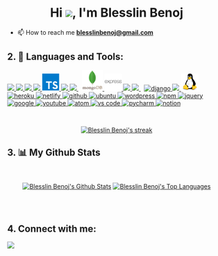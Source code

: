 
<h1 align="center">Hi <img src="https://raw.githubusercontent.com/MartinHeinz/MartinHeinz/master/wave.gif" width="30px">, I'm Blesslin Benoj</h1>

- 📫 How to reach me **blesslinbenoj@gmail.com**

## 2. 🚀 Languages and Tools:

<p align="left"> 
    <a href="https://www.w3.org/html/" target="_blank"> <img src="https://img.icons8.com/color/48/000000/html-5.png"/> </a>
    <a href="https://www.w3schools.com/css/" target="_blank"> <img src="https://img.icons8.com/color/48/000000/css3.png"/> </a> 
    <a href="https://getbootstrap.com" target="_blank"> <img src="https://img.icons8.com/color/48/000000/bootstrap.png"/> </a>
    <a href="https://developer.mozilla.org/en-US/docs/Web/JavaScript" target="_blank"> <img src="https://img.icons8.com/color/48/000000/javascript.png"/> </a> 
    <a href="https://www.typescriptlang.org/" target="_blank"> <img src="https://raw.githubusercontent.com/devicons/devicon/master/icons/typescript/typescript-original.svg" alt="typescript" width="40" height="40"/> </a>
    <a href="https://reactjs.org/" target="_blank"> <img src="https://img.icons8.com/color/48/000000/react-native.png"/> </a>
    <a style="padding-right:8px;" href="https://nodejs.org" target="_blank"> <img src="https://img.icons8.com/color/48/000000/nodejs.png"/> </a> 
    <a href="https://www.mongodb.com/" target="_blank"> <img src="https://raw.githubusercontent.com/devicons/devicon/master/icons/mongodb/mongodb-original-wordmark.svg" alt="mongodb" width="48" height="48"/> </a> 
    <a href="https://expressjs.com" target="_blank"> <img src="https://raw.githubusercontent.com/devicons/devicon/master/icons/express/express-original-wordmark.svg" alt="express" width="40" height="40"/> </a>
    <a href="https://www.python.org" target="_blank"> <img src="https://img.icons8.com/color/48/000000/python.png"/> </a>
    <a style="padding-right:8px;" href="https://www.mysql.com/" target="_blank"> <img src="https://img.icons8.com/fluent/50/000000/mysql-logo.png"/> </a>
    <a href="https://docs.djangoproject.com/" target="_blank"> <img src="https://cdn.worldvectorlogo.com/logos/django.svg" alt="django" width="40" height="40"/> </a>
    <a href="https://git-scm.com/" target="_blank"> <img src="https://img.icons8.com/color/48/000000/git.png"/> </a> 
    <a href="https://www.linux.org/" target="_blank"> <img src="https://raw.githubusercontent.com/devicons/devicon/master/icons/linux/linux-original.svg" alt="linux" width="40" height="40"/> </a>
    <a href="https://heroku.com" target="_blank"> <img src="https://www.vectorlogo.zone/logos/heroku/heroku-icon.svg" alt="heroku" width="40" height="40"/> </a> 
    <a href="https://www.netlify.com/" target="_blank"> <img src="https://img.icons8.com/external-tal-revivo-shadow-tal-revivo/48/000000/external-netlify-a-cloud-computing-company-that-offers-hosting-and-serverless-backend-services-for-static-websites-logo-shadow-tal-revivo.png" alt="netlify" width="40" height="40"/> </a> 
    <a href="https://github.com" target="_blank"> <img src="https://img.icons8.com/fluency/48/000000/github.png" alt="github" width="48" height="48"/> </a> 
    <a href="https://ubuntu.com" target="_blank"> <img src="https://img.icons8.com/color/48/000000/ubuntu--v1.png" alt="ubuntu" width="48" height="48"/> </a>
    <a href="https://wordpress.com" target="_blank"> <img src="https://img.icons8.com/fluency/48/000000/wordpress.png" alt="wordpress" width="48" height="48"/> </a>
    <a href="https://npm.com" target="_blank"> <img src="https://img.icons8.com/color/48/000000/npm.png" alt="npm" width="48" height="48"/> </a>
    <a href="https://jquery.com" target="_blank"> <img src="https://img.icons8.com/external-tal-revivo-shadow-tal-revivo/48/000000/external-jquery-is-a-javascript-library-designed-to-simplify-html-logo-shadow-tal-revivo.png" alt="jquery" width="40" height="40"/> </a>
    <a href="https://google.com" target="_blank"> <img src="https://img.icons8.com/color/48/000000/google-logo.png" alt="google" width="48" height="48"/> </a>
    <a href="https://youtube.com" target="_blank"> <img src="https://img.icons8.com/color/48/000000/youtube-play.png" alt="youtube" width="48" height="48"/> </a>
    <a href="https://atom.com" target="_blank"> <img src="https://img.icons8.com/ios/50/000000/atom-editor.png" alt="atom" width="48" height="48"/> </a>
    <a href="https://visualstudio.com" target="_blank"> <img src="https://img.icons8.com/color/48/000000/visual-studio-code-2019.png" alt="vs code" width="48" height="48"/> </a>
    <a href="https://jetbrains.com" target="_blank"> <img src="https://img.icons8.com/color/48/000000/pycharm.png" alt="pycharm" width="48" height="48"/> </a>
    <a href="https://notion.so" target="_blank"> <img src="https://img.icons8.com/color/48/000000/notion--v1.png" alt="notion" width="48" height="48"/> </a>

  
    
</p>

<!-- [![React Badge](https://img.shields.io/badge/-React-61DBFB?style=for-the-badge&labelColor=black&logo=react&logoColor=61DBFB)](#)  [![Javascript Badge](https://img.shields.io/badge/-Javascript-F0DB4F?style=for-the-badge&labelColor=black&logo=javascript&logoColor=F0DB4F)](#) [![Typescript Badge](https://img.shields.io/badge/-Typescript-007acc?style=for-the-badge&labelColor=black&logo=typescript&logoColor=007acc)](#) [![Nodejs Badge](https://img.shields.io/badge/-Nodejs-3C873A?style=for-the-badge&labelColor=black&logo=node.js&logoColor=3C873A)](#) [![GraphQL Badge](https://img.shields.io/badge/-GraphQl-e535ab?style=for-the-badge&labelColor=black&logo=node.js&logoColor=e535ab)](#) -->
<br/>

<p align="center">
    <a href="https://github.com/blesslinbenoj/github-readme-streak-stats">
        <img title="🔥 Get streak stats for your profile at git.io/streak-stats" alt="Blesslin Benoj's streak" src="https://github-readme-streak-stats.herokuapp.com/?user=blesslinbenoj&theme=black-ice&hide_border=true&stroke=0000&background=060A0CD0"/>
    </a>
</p>

## 3. 📊 My Github Stats

  <br/>

<p align="center">
    <a href="https://github.com/blesslinbenoj/github-readme-stats"><img alt="Blesslin Benoj's Github Stats" src="https://github-readme-stats.vercel.app/api?username=blesslinbenoj&show_icons=true&count_private=true&theme=react&hide_border=true&bg_color=0D1117" /></a>
  <a href="https://github.com/blesslinbenoj/github-readme-stats"><img alt="Blesslin Benoj's Top Languages" src="https://github-readme-stats.vercel.app/api/top-langs/?username=blesslinbenoj&langs_count=8&count_private=true&layout=compact&theme=react&hide_border=true&bg_color=0D1117" /></a>
</p>

<br/>
<br/>

## 4. Connect with me:
<p align="left">

<a href = "https://linkedin.com/in/blesslinbenoj"><img src="https://img.icons8.com/fluent/48/000000/linkedin.png"/></a>
</p>
